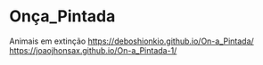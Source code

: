 # Onça_Pintada
Animais em extinção
https://deboshionkio.github.io/On-a_Pintada/
https://joaojhonsax.github.io/On-a_Pintada-1/
